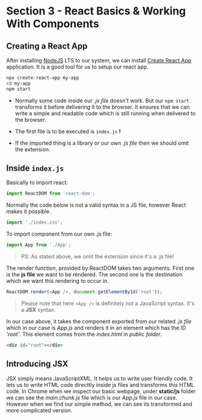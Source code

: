 # Section 3 - React Basics & Working With Components
## Creating a React App
After installing [NodeJS](https://nodejs.org/en/) LTS to our system, we can install [Create React App](https://create-react-app.dev/) application. It is a good tool for us to setup our react app.
```bash
npx create-react-app my-app
cd my-app
npm start
```
- Normally some code inside our *.js file* doesn't work. But our `npm start` transforms it before delivering it to the browser. It ensures that we can write a simple and readable code which is still running when delivered to the browser.

- The first file is to be executed is `index.js` **!**

- If the imported thing is a library or our own *.js file* then we should omit the extension.

## Inside `index.js`
Basically to import react:
```javascript
import ReactDOM from 'react-dom';
```
Normally the code below is not a valid syntax in a JS file, however React makes it possible.
```javascript
import './index.css';
```
To import component from our own .js file:
```javascript
import App from './App';
```
> PS: As stated above, we omit the extension since it's a .js file!

The render function, provided by ReactDOM takes two arguments. First one is the **js file** we want to be rendered. The second one is the destination which we want this rendering to occur in.
```javascript
ReactDOM.render(<App />, document.getElementById('root'));
```
> Please note that here `<App />` is definitely not a JavaScript syntax. It's a **JSX** syntax.

In our case above, it takes the component exported from our related *.js file* which in our case is *App.js* and renders it in an element which has the ID *'root'*. This element comes from the *index.html* in *public folder.*
```html
<div id="root"></div>
```

## Introducing JSX
JSX simply means JavaScriptXML. It helps us to write user friendly code. It lets us to write HTML code directtly inside js files and transforms this HTML code. In Chrome when we inspect our basic webpage, under **static/js** folder we can see the *main.chunk.js* file which is our *App.js* file in our case. However when we find our simple method, we can see its transformed and more complicated version.

